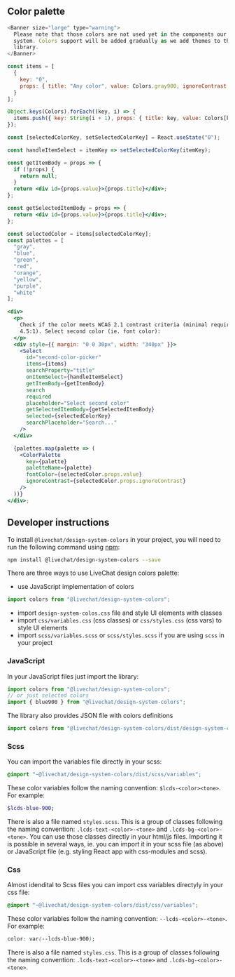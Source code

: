 ## Color palette

```js noeditor
<Banner size="large" type="warning">
  Please note that those colors are not used yet in the components our design
  system. Colors support will be added gradually as we add themes to the
  library.
</Banner>
```

```jsx noeditor
const items = [
  {
    key: "0",
    props: { title: "Any color", value: Colors.gray900, ignoreContrast: true }
  }
];

Object.keys(Colors).forEach((key, i) => {
  items.push({ key: String(i + 1), props: { title: key, value: Colors[key] } });
});

const [selectedColorKey, setSelectedColorKey] = React.useState("0");

const handleItemSelect = itemKey => setSelectedColorKey(itemKey);

const getItemBody = props => {
  if (!props) {
    return null;
  }
  return <div id={props.value}>{props.title}</div>;
};

const getSelectedItemBody = props => {
  return <div id={props.value}>{props.title}</div>;
};

const selectedColor = items[selectedColorKey];
const palettes = [
  "gray",
  "blue",
  "green",
  "red",
  "orange",
  "yellow",
  "purple",
  "white"
];

<div>
  <p>
    Check if the color meets WCAG 2.1 contrast criteria (minimal required is
    4.5:1). Select second color (ie. font color):
  </p>
  <div style={{ margin: "0 0 30px", width: "340px" }}>
    <Select
      id="second-color-picker"
      items={items}
      searchProperty="title"
      onItemSelect={handleItemSelect}
      getItemBody={getItemBody}
      search
      required
      placeholder="Select second color"
      getSelectedItemBody={getSelectedItemBody}
      selected={selectedColorKey}
      searchPlaceholder="Search..."
    />
  </div>

  {palettes.map(palette => (
    <ColorPalette
      key={palette}
      paletteName={palette}
      fontColor={selectedColor.props.value}
      ignoreContrast={selectedColor.props.ignoreContrast}
    />
  ))}
</div>;
```

## Developer instructions

To install `@livechat/design-system-colors` in your project, you will need to run the following
command using [npm](https://www.npmjs.com/):

```bash
npm install @livechat/design-system-colors --save
```

There are three ways to use LiveChat design colors palette:

- use JavaScript implementation of colors

```js static
import colors from "@livechat/design-system-colors";
```

- import `design-system-colos.css` file and style UI elements with classes
- import `css/variables.css` (css classes) or `css/styles.css` (css vars) to style UI elements
- import `scss/variables.scss` or `scss/styles.scss` if you are using `scss` in your project

### JavaScript

In your JavaScript files just import the library:

```js static
import colors from "@livechat/design-system-colors";
// or just selected colors
import { blue900 } from "@livechat/design-system-colors";
```

The library also provides JSON file with colors definitions

```js static
import colors from "@livechat/design-system-colors/dist/design-system-colors.json";
```

### Scss

You can import the variables file directly in your scss:

```scss
@import "~@livechat/design-system-colors/dist/scss/variables";
```

These color variables follow the naming convention: `$lcds-<color><tone>`.
For example:

```scss
$lcds-blue-900;
```

There is also a file named `styles.scss`. This is a group of classes following the naming convention: `.lcds-text-<color>-<tone>` and `.lcds-bg-<color>-<tone>`. You can use those classes directly in your html/js files. Importing it is possible in several ways, ie. you can import it in your scss file (as above) or JavaScript file (e.g. styling React app with css-modules and scss).

### Css

Almost idendital to Scss files you can import css variables directyly in your css file:

```scss
@import "~@livechat/design-system-colors/dist/css/variables";
```

These color variables follow the naming convention: `--lcds-<color>-<tone>`.
For example:

```css
color: var(--lcds-blue-900);
```

There is also a file named `styles.css`. This is a group of classes following the naming convention: `.lcds-text-<color>-<tone>` and `.lcds-bg-<color>-<tone>`.
